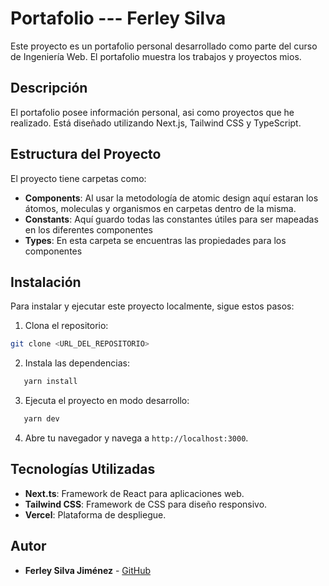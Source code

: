 # Portafolio --- Ferley Silva

Este proyecto es un portafolio personal desarrollado como parte del curso de Ingeniería Web. El portafolio muestra los trabajos y proyectos mios.

## Descripción

El portafolio posee información personal, asi como proyectos que he realizado. Está diseñado utilizando Next.js, Tailwind CSS y TypeScript.

## Estructura del Proyecto 

El proyecto tiene carpetas como:

- **Components**: Al usar la metodología de atomic design aquí estaran los átomos, moleculas y organismos en carpetas dentro de la misma.
- **Constants**: Aquí guardo todas las constantes útiles para ser mapeadas en los diferentes componentes
- **Types**: En esta carpeta se encuentras las propiedades para los componentes

## Instalación

Para instalar y ejecutar este proyecto localmente, sigue estos pasos:

1. Clona el repositorio:

```sh
git clone <URL_DEL_REPOSITORIO>
```

2. Instala las dependencias:

```sh
   yarn install
```

3. Ejecuta el proyecto en modo desarrollo:

```sh
   yarn dev
```

4. Abre tu navegador y navega a `http://localhost:3000`.

## Tecnologías Utilizadas

- **Next.ts**: Framework de React para aplicaciones web.
- **Tailwind CSS**: Framework de CSS para diseño responsivo.
- **Vercel**: Plataforma de despliegue.

## Autor

- **Ferley Silva Jiménez** - [GitHub](https://github.com/FerleySilva04)
